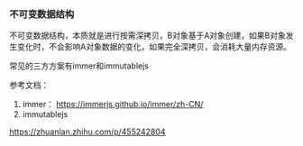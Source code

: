 ### 不可变数据结构

不可变数据结构，本质就是进行按需深拷贝，B对象基于A对象创建，如果B对象发生变化时，不会影响A对象数据的变化，如果完全深拷贝，会消耗大量内存资源。

常见的三方方案有immer和immutablejs

参考文档：

1. immer： https://immerjs.github.io/immer/zh-CN/
2. immutablejs

https://zhuanlan.zhihu.com/p/455242804